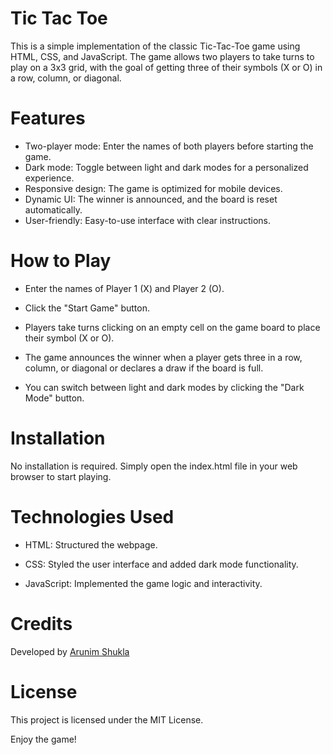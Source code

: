 # Tic Tac Toe

This is a simple implementation of the classic Tic-Tac-Toe game using HTML, CSS, and JavaScript. The game allows two players to take turns to play on a 3x3 grid, with the goal of getting three of their symbols (X or O) in a row, column, or diagonal.

# Features

- Two-player mode: Enter the names of both players before starting the game.
- Dark mode: Toggle between light and dark modes for a personalized experience.
- Responsive design: The game is optimized for mobile devices.
- Dynamic UI: The winner is announced, and the board is reset automatically.
- User-friendly: Easy-to-use interface with clear instructions.

# How to Play

- Enter the names of Player 1 (X) and Player 2 (O).

- Click the "Start Game" button.
- Players take turns clicking on an empty cell on the game board to place their symbol (X or O).
- The game announces the winner when a player gets three in a row, column, or diagonal or declares a draw if the board is full.
- You can switch between light and dark modes by clicking the "Dark Mode" button.

# Installation

No installation is required. Simply open the index.html file in your web browser to start playing.

# Technologies Used

- HTML: Structured the webpage.

- CSS: Styled the user interface and added dark mode functionality.

- JavaScript: Implemented the game logic and interactivity.

# Credits

Developed by [Arunim Shukla](https://twitter.com/arunim_shukla)

# License

This project is licensed under the MIT License.

Enjoy the game!
